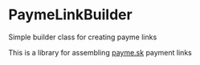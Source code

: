 # PaymeLinkBuilder
Simple builder class for creating payme links

This is a library for assembling <a href=https://payme.sk>payme.sk</a> payment links
